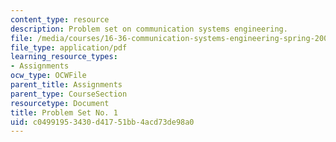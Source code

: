 ```yaml
---
content_type: resource
description: Problem set on communication systems engineering.
file: /media/courses/16-36-communication-systems-engineering-spring-2009/c04991953430d41751bb4acd73de98a0_MIT16_36s09_assn01.pdf
file_type: application/pdf
learning_resource_types:
- Assignments
ocw_type: OCWFile
parent_title: Assignments
parent_type: CourseSection
resourcetype: Document
title: Problem Set No. 1
uid: c0499195-3430-d417-51bb-4acd73de98a0
---
```

